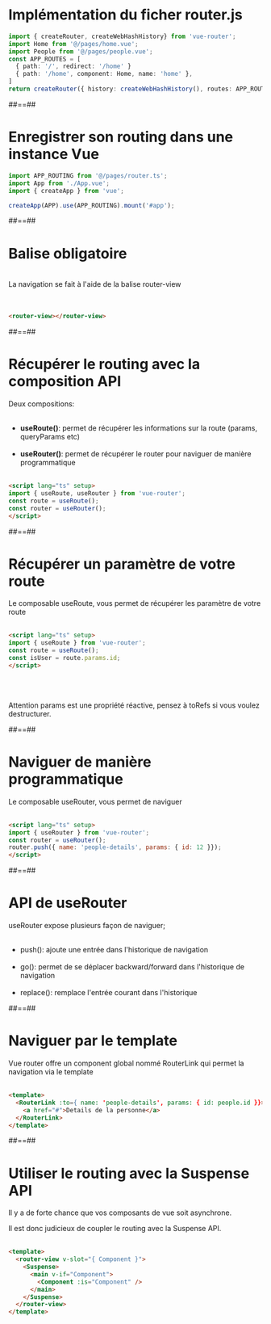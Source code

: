 <!-- .slide: class="sfeir-basic-slide with-code inconsolata" -->
# Implémentation du ficher router.js

```typescript
import { createRouter, createWebHashHistory} from 'vue-router';
import Home from '@/pages/home.vue';
import People from '@/pages/people.vue';
const APP_ROUTES = [
  { path: '/', redirect: '/home' }
  { path: '/home', component: Home, name: 'home' },
]
return createRouter({ history: createWebHashHistory(), routes: APP_ROUTES });
```
<!-- .element: class="big-code"-->

##==##

<!-- .slide: class="sfeir-basic-slide with-code inconsolata" -->
# Enregistrer son routing dans une instance Vue
```typescript
import APP_ROUTING from '@/pages/router.ts';
import App from './App.vue';
import { createApp } from 'vue';

createApp(APP).use(APP_ROUTING).mount('#app');
```
<!-- .element: class="big-code"-->

##==##

<!-- .slide: class="sfeir-basic-slide with-code inconsolata" -->
# Balise obligatoire
<br>
La navigation se fait à l'aide de la balise router-view
<br/><br/><br/>

```html
<router-view></router-view>
```
<!-- .element: class="big-code"-->


##==##

<!-- .slide: class="sfeir-basic-slide with-code inconsolata" -->
# Récupérer le routing avec la composition API

Deux compositions: <br/><br/>
- **useRoute()**: permet de récupérer les informations sur la route (params, queryParams etc) <br/><br/>
- **useRouter()**: permet de récupérer le router pour naviguer de manière programmatique <br/><br/>

```html
<script lang="ts" setup>
import { useRoute, useRouter } from 'vue-router';
const route = useRoute();
const router = useRouter();
</script>
```
<!-- .element: class="big-code"-->

##==##

<!-- .slide: class="sfeir-basic-slide with-code inconsolata"-->
# Récupérer un paramètre de votre route

Le composable useRoute, vous permet de récupérer les paramètre de votre route <br/><br/>

```html
<script lang="ts" setup>
import { useRoute } from 'vue-router';
const route = useRoute();
const isUser = route.params.id;
</script>
```
<!-- .element: class="big-code"-->

<br/><br/>

Attention params est une propriété réactive, pensez à toRefs si vous voulez destructurer.
<!-- .element: class="important"-->

##==##

<!-- .slide: class="sfeir-basic-slide with-code inconsolata"-->
# Naviguer de manière programmatique

Le composable useRouter, vous permet de naviguer <br/><br/>

```html
<script lang="ts" setup>
import { useRouter } from 'vue-router';
const router = useRouter();
router.push({ name: 'people-details', params: { id: 12 }});
</script>
```
<!-- .element: class="big-code"-->

##==##

<!-- .slide: class="sfeir-basic-slide"-->
# API de useRouter

useRouter expose plusieurs façon de naviguer;<br/><br/>
- push(): ajoute une entrée dans l'historique de navigation <br/><br/>
- go(): permet de se déplacer backward/forward dans l'historique de navigation <br/><br/>
- replace(): remplace l'entrée courant dans l'historique

##==##

<!-- .slide: class="sfeir-basic-slide with-code inconsolata"-->
# Naviguer par le template

Vue router offre un component global nommé RouterLink qui permet la navigation via le template <br/><br/>

```html
<template>
  <RouterLink :to={ name: 'people-details', params: { id: people.id }}>
    <a href="#">Details de la personne</a>
  </RouterLink>
</template>
```
<!-- .element: class="big-code"-->

##==##

<!-- .slide: class="sfeir-basic-slide with-code"-->
# Utiliser le routing avec la Suspense API

Il y a de forte chance que vos composants de vue soit asynchrone.

Il est donc judicieux de coupler le routing avec la Suspense API. <br/><br/>

```html
<template>
  <router-view v-slot="{ Component }">
    <Suspense>
      <main v-if="Component">
        <Component :is="Component" />
      </main>
    </Suspense>
  </router-view>
</template>
```
<!-- .element: class="big-code"-->
